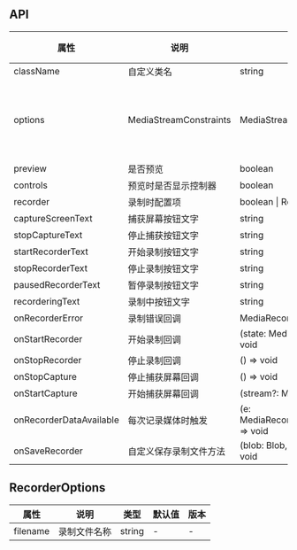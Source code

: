 ## API

| 属性                    | 说明                   | 类型                                         | 默认值                                                                                     | 版本 |
| ----------------------- | ---------------------- | -------------------------------------------- | ------------------------------------------------------------------------------------------ | ---- |
| className               | 自定义类名             | string                                       | -                                                                                          | -    |
| options                 | MediaStreamConstraints | MediaStreamConstraints                       | {video: true, audio: { echoCancellation: true, noiseSuppression: true, sampleRate: 44100}} | -    |
| preview                 | 是否预览               | boolean                                      | -                                                                                          | -    |
| controls                | 预览时是否显示控制器   | boolean                                      | -                                                                                          | -    |
| recorder                | 录制时配置项           | boolean \| RecorderOptions                   | -                                                                                          | -    |
| captureScreenText       | 捕获屏幕按钮文字       | string                                       | -                                                                                          | -    |
| stopCaptureText         | 停止捕获按钮文字       | string                                       | -                                                                                          | -    |
| startRecorderText       | 开始录制按钮文字       | string                                       | -                                                                                          | -    |
| stopRecorderText        | 停止录制按钮文字       | string                                       | -                                                                                          | -    |
| pausedRecorderText      | 暂停录制按钮文字       | string                                       | -                                                                                          | -    |
| recorderingText         | 录制中按钮文字         | string                                       | -                                                                                          | -    |
| onRecorderError         | 录制错误回调           | MediaRecorder['onerror']                     | -                                                                                          | -    |
| onStartRecorder         | 开始录制回调           | (state: MediaRecorder['state']) => void      | -                                                                                          | -    |
| onStopRecorder          | 停止录制回调           | () => void                                   | -                                                                                          | -    |
| onStopCapture           | 停止捕获屏幕回调       | () => void                                   | -                                                                                          | -    |
| onStartCapture          | 开始捕获屏幕回调       | (stream?: MediaStream) => void               | -                                                                                          | -    |
| onRecorderDataAvailable | 每次记录媒体时触发     | (e: MediaRecorderDataAvailableEvent) => void | -                                                                                          | -    |
| onSaveRecorder          | 自定义保存录制文件方法 | (blob: Blob, fileName: string) => void       | -                                                                                          | -    |

## RecorderOptions

| 属性     | 说明         | 类型   | 默认值 | 版本 |
| -------- | ------------ | ------ | ------ | ---- |
| filename | 录制文件名称 | string | -      | -    |
